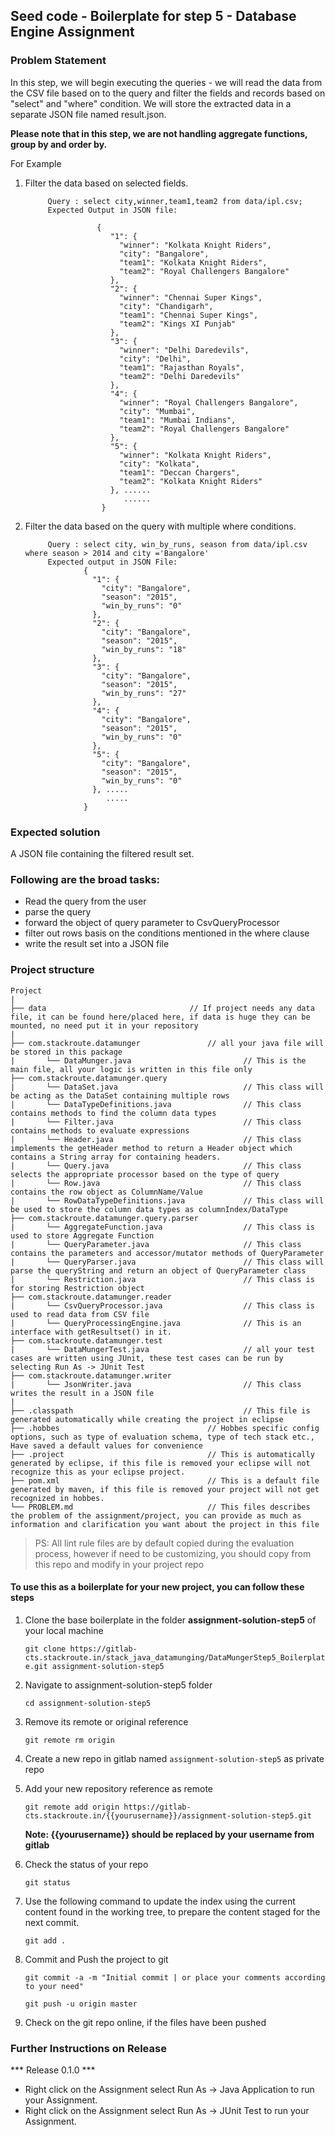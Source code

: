## Seed code - Boilerplate for step 5 - Database Engine Assignment

### Problem Statement

In this step, we will begin executing the queries - we will read the data from the CSV file based on to the query and filter the fields and records based on "select" and "where" condition. 
We will store the extracted data in a separate JSON file named result.json.

**Please note that in this step, we are not handling aggregate functions, group by and order by.** 

For Example
1. Filter the data based on selected fields.

            Query : select city,winner,team1,team2 from data/ipl.csv;
            Expected Output in JSON file:

                       {
                          "1": {
                            "winner": "Kolkata Knight Riders",
                            "city": "Bangalore",
                            "team1": "Kolkata Knight Riders",
                            "team2": "Royal Challengers Bangalore"
                          },
                          "2": {
                            "winner": "Chennai Super Kings",
                            "city": "Chandigarh",
                            "team1": "Chennai Super Kings",
                            "team2": "Kings XI Punjab"
                          },
                          "3": {
                            "winner": "Delhi Daredevils",
                            "city": "Delhi",
                            "team1": "Rajasthan Royals",
                            "team2": "Delhi Daredevils"
                          },
                          "4": {
                            "winner": "Royal Challengers Bangalore",
                            "city": "Mumbai",
                            "team1": "Mumbai Indians",
                            "team2": "Royal Challengers Bangalore"
                          },
                          "5": {
                            "winner": "Kolkata Knight Riders",
                            "city": "Kolkata",
                            "team1": "Deccan Chargers",
                            "team2": "Kolkata Knight Riders"
                          }, ......
                             ......
                        }


2. Filter the data based on the query with multiple where conditions.
                  
            Query : select city, win_by_runs, season from data/ipl.csv where season > 2014 and city ='Bangalore'
            Expected output in JSON File:
                    {
                      "1": {
                        "city": "Bangalore",
                        "season": "2015",
                        "win_by_runs": "0"
                      },
                      "2": {
                        "city": "Bangalore",
                        "season": "2015",
                        "win_by_runs": "18"
                      },
                      "3": {
                        "city": "Bangalore",
                        "season": "2015",
                        "win_by_runs": "27"
                      },
                      "4": {
                        "city": "Bangalore",
                        "season": "2015",
                        "win_by_runs": "0"
                      },
                      "5": {
                        "city": "Bangalore",
                        "season": "2015",
                        "win_by_runs": "0"
                      }, .....
                         .....
                    }


### Expected solution

A JSON file containing the filtered result set.

### Following are the broad tasks:

- Read the query from the user
- parse the query
- forward the object of query parameter to CsvQueryProcessor
- filter out rows basis on the conditions mentioned in the where clause
- write the result set into a JSON file

### Project structure

	Project
	|
	├── data 			                    // If project needs any data file, it can be found here/placed here, if data is huge they can be mounted, no need put it in your repository
	|
	├── com.stackroute.datamunger	            // all your java file will be stored in this package
	|	    └── DataMunger.java	                        // This is the main file, all your logic is written in this file only   
	├── com.stackroute.datamunger.query
	|		└── DataSet.java 		                    // This class will be acting as the DataSet containing multiple rows
	|		└── DataTypeDefinitions.java                // This class contains methods to find the column data types
	|		└── Filter.java 		                    // This class contains methods to evaluate expressions
	|		└── Header.java                             // This class implements the getHeader method to return a Header object which contains a String array for containing headers.
	|		└── Query.java                              // This class selects the appropriate processor based on the type of query
	|		└── Row.java                                // This class contains the row object as ColumnName/Value 
	|		└── RowDataTypeDefinitions.java             // This class will be used to store the column data types as columnIndex/DataType
	├── com.stackroute.datamunger.query.parser
	|		└── AggregateFunction.java                  // This class is used to store Aggregate Function
	|		└── QueryParameter.java                     // This class contains the parameters and accessor/mutator methods of QueryParameter
	|		└── QueryParser.java                        // This class will parse the queryString and return an object of QueryParameter class
	|		└── Restriction.java	                    // This class is for storing Restriction object
	├── com.stackroute.datamunger.reader
	|		└── CsvQueryProcessor.java                  // This class is used to read data from CSV file
	|		└── QueryProcessingEngine.java              // This is an interface with getResultset() in it.
	├── com.stackroute.datamunger.test
	|	    └── DataMungerTest.java                     // all your test cases are written using JUnit, these test cases can be run by selecting Run As -> JUnit Test 
	├── com.stackroute.datamunger.writer
	|		└── JsonWriter.java                         // This class writes the result in a JSON file
	|
	├── .classpath			                            // This file is generated automatically while creating the project in eclipse
	├── .hobbes   			                    // Hobbes specific config options, such as type of evaluation schema, type of tech stack etc., Have saved a default values for convenience
	├── .project			                    // This is automatically generated by eclipse, if this file is removed your eclipse will not recognize this as your eclipse project. 
	├── pom.xml 			                    // This is a default file generated by maven, if this file is removed your project will not get recognized in hobbes.
	└── PROBLEM.md  		                    // This files describes the problem of the assignment/project, you can provide as much as information and clarification you want about the project in this file

> PS: All lint rule files are by default copied during the evaluation process, however if need to be customizing, you should copy from this repo and modify in your project repo

#### To use this as a boilerplate for your new project, you can follow these steps

1. Clone the base boilerplate in the folder **assignment-solution-step5** of your local machine
     
    `git clone https://gitlab-cts.stackroute.in/stack_java_datamunging/DataMungerStep5_Boilerplate.git assignment-solution-step5`

2. Navigate to assignment-solution-step5 folder

    `cd assignment-solution-step5`

3. Remove its remote or original reference

     `git remote rm origin`

4. Create a new repo in gitlab named `assignment-solution-step5` as private repo

5. Add your new repository reference as remote

     `git remote add origin https://gitlab-cts.stackroute.in/{{yourusername}}/assignment-solution-step5.git`

     **Note: {{yourusername}} should be replaced by your username from gitlab**

5. Check the status of your repo 
     
     `git status`

6. Use the following command to update the index using the current content found in the working tree, to prepare the content staged for the next commit.

     `git add .`
 
7. Commit and Push the project to git

     `git commit -a -m "Initial commit | or place your comments according to your need"`

     `git push -u origin master`

8. Check on the git repo online, if the files have been pushed

### Further Instructions on Release

*** Release 0.1.0 ***

- Right click on the Assignment select Run As -> Java Application to run your Assignment.
- Right click on the Assignment select Run As -> JUnit Test to run your Assignment.
